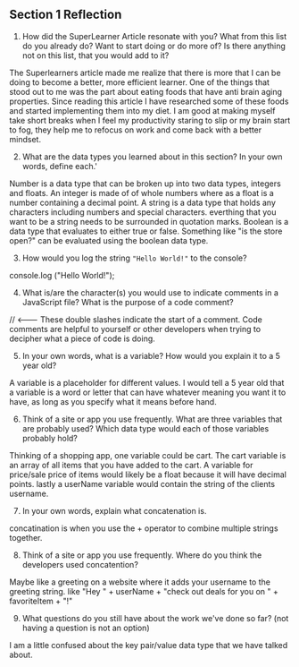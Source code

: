 ## Section 1 Reflection

1. How did the SuperLearner Article resonate with you? What from this list do you already do? Want to start doing or do more of? Is there anything not on this list, that you would add to it?

The Superlearners article made me realize that there is more that I can be doing to become a better, more efficient learner. One of the things that stood out to me was the part about eating foods that have anti brain aging properties. Since reading this article I have researched some of these foods and started implementing them into my diet. I am good at making myself take short breaks when I feel my productivity staring to slip or my brain start to fog, they help me to refocus on work and come back with a better mindset.

2. What are the data types you learned about in this section? In your own words, define each.'

Number is a data type that can be broken up into two data types, integers and floats. An integer is made of of whole numbers where as a float is a number containing a decimal point. A string is a data type that holds any characters including numbers and special characters. everthing that you want to be a string needs to be surrounded in quotation marks. Boolean is a data type that evaluates to either true or false. Something like "is the store open?" can be evaluated using the boolean data type.

3. How would you log the string `"Hello World!"` to the console?

console.log ("Hello World!");

4. What is/are the character(s) you would use to indicate comments in a JavaScript file? What is the purpose of a code comment?

// <--- These double slashes indicate the start of a comment. Code comments are helpful to yourself or other developers when trying to decipher what a piece of code is doing.

5. In your own words, what is a variable? How would you explain it to a 5 year old?

A variable is a placeholder for different values. I would tell a 5 year old that a variable is a word or letter that can have whatever meaning you want it to have, as long as you specify what it means before hand.

6. Think of a site or app you use frequently. What are three variables that are probably used? Which data type would each of those variables probably hold?

Thinking of a shopping app, one variable could be cart. The cart variable is an array of all items that you have added to the cart. A variable for price/sale price of items would likely be a float because it will have decimal points. lastly a userName variable would contain the string of the clients username.

7. In your own words, explain what concatenation is.

concatination is when you use the + operator to combine multiple strings together.

8. Think of a site or app you use frequently. Where do you think the developers used concatention?

Maybe like a greeting on a website where it adds your username to the greeting string. like "Hey " + userName + "check out deals for you on " + favoriteItem + "!"

9. What questions do you still have about the work we've done so far? (not having a question is not an option)

 I am a little confused about the key pair/value data type that we have talked about.
